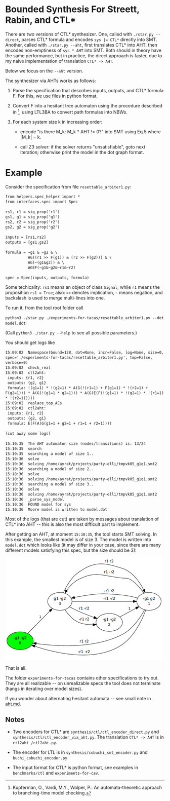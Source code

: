 # Bounded Synthesis For Streett, Rabin, and CTL*

There are two versions of CTL* synthesizer.
One, called with `./star.py --direct`, parses CTL* formula
and encodes `sys |= CTL*` directly into SMT.
Another, called with `./star.py --aht`, first translates CTL* into AHT,
then encodes non-emptiness of `sys * AHT` into SMT.
Both should in theory have the same performance,
but in practice, the direct approach is faster,
due to my naive implementation of translation `CTL* -> AHT`.

Below we focus on the `--aht` version.

The synthesizer via AHTs works as follows:

1) Parse the specification that describes inputs, outputs, and CTL* formula F.
   For this, we use files in python format.

2) Convert F into a hesitant tree automaton using the procedure described in [^1],
   using LTL3BA to convert path formulas into NBWs.

3) For each system size k in increasing order:

   - encode "is there M_k: M_k * AHT != 0?" into SMT
     using Eq.5 where |M_k| = k.

   - call Z3 solver:
     if the solver returns "unsatisfiable", goto next iteration;
     otherwise print the model in the dot graph format.


# Example

Consider the specification from file `resettable_arbiter1.py`:

```
from helpers.spec_helper import *
from interfaces.spec import Spec

rs1, r1 = sig_prop('r1')
gs1, g1 = sig_prop('g1')
rs2, r2 = sig_prop('r2')
gs2, g2 = sig_prop('g2')

inputs = [rs1,rs2]
outputs = [gs1,gs2]

formula = ~g1 & ~g2 & \
          AG((r1 >> F(g1)) & (r2 >> F(g2))) & \
          AG(~(g1&g2)) & \
          AGEF(~g1&~g2&~r1&~r2)

spec = Spec(inputs, outputs, formula)
```

Some techicality:
`rs1` means an object of class `Signal`,
while `r1` means the proposition `rs1 = True`;
also: `>>` denotes implication, `~` means negation,
and backslash is used to merge multi-lines into one.

To run it, from the tool root folder call

`python3 ./star.py ./experiments-for-tacas/resettable_arbiter1.py --dot model.dot`

(Call `python3 ./star.py --help` to see all possible parameters.)

You should get logs like
```
15:09:02  Namespace(bound=128, dot=None, incr=False, log=None, size=0, spec='./experiments-for-tacas/resettable_arbiter1.py', tmp=False, verbose=0)
15:09:02  check_real
15:09:02  ctl2aht: 
 inputs: {r1, r2}
 outputs: {g2, g1}
 formula: !(g1=1) * !(g2=1) * A(G(!(r1=1) + F(g1=1) * !(r2=1) + F(g2=1))) * A(G(!(g1=1 * g2=1))) * A(G(E(F(!(g1=1) * !(g2=1) * !(r1=1) * !(r2=1)))))
15:09:02  replace_top_AEs
15:09:02  ctl2aht: 
 inputs: {r1, r2}
 outputs: {g2, g1}
 formula: E(F(A(G(g1=1 + g2=1 + r1=1 + r2=1))))

[cut away some logs]

15:10:35  The AHT automaton size (nodes/transitions) is: 13/24
15:10:35  search
15:10:35  searching a model of size 1..
15:10:36  solve
15:10:36  solving /home/ayrat/projects/party-elli/tmpvk05_g1q1.smt2
15:10:36  searching a model of size 2..
15:10:36  solve
15:10:36  solving /home/ayrat/projects/party-elli/tmpvk05_g1q1.smt2
15:10:36  searching a model of size 3..
15:10:36  solve
15:10:36  solving /home/ayrat/projects/party-elli/tmpvk05_g1q1.smt2
15:10:36  _parse_sys_model
15:10:36  FOUND model for sys
15:10:36  Moore model is written to model.dot
```

Most of the logs (that are cut) are taken by messages about translation of CTL* into AHT
-- this is also the most difficult part to implement.

After getting an AHT, at moment `15:10:35`, the tool starts SMT solving.
In this example, the smallest model is of size 3.
The model is written into `model.dot` which looks like
(it may differ in your case, since there are many different models satisfying this spec,
 but the size should be 3):

  ![](postponed_arbiter.png)

That is all.

The folder `experiments-for-tacas` contains other specifications to try out.
They are all realizable -- on unrealizable specs the tool does not terminate
(hangs in iterating over model sizes).

If you wonder about alternating hesitant automata -- see small note in [aht.md](aht.md).


## Notes

- Two encoders for CTL* are `synthesis/ctl/ctl_encoder_direct.py` and `synthesis/ctl/ctl_encoder_via_aht.py`.
  The translation `CTL* -> AHT` is in `ctl2aht_/ctl2aht.py`.
- The encoder for LTL is in `synthesis/cobuchi_smt_encoder.py` and `buchi_cobuchi_encoder.py`
- The input format for CTL* is python format, see examples in `benchmarks/ctl` and `experiments-for-cav`.



  [^1]: Kupferman, O., Vardi, M.Y., Wolper, P.: An automata-theoretic approach to branching-time model checking.
